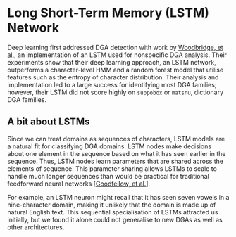 # Long Short-Term Memory (LSTM) Network

Deep learning first addressed DGA detection with work by [Woodbridge, et al.](https://arxiv.org/abs/1611.00791), an implementation of an LSTM used for nonspecific DGA analysis. Their experiments show that their deep learning approach, an LSTM network, outperforms a character-level HMM and a random forest model that utilise features such as the entropy of character distribution. Their analysis and implementation led to a large success for identifying most DGA families; however, their LSTM did not score highly on `suppobox` or `matsnu`, dictionary DGA families. 

## A bit about LSTMs

Since we can treat domains as sequences of characters, LSTM  models are a natural fit for classifying DGA domains. LSTM nodes make decisions about one element in the sequence based on what it has seen earlier in the sequence. Thus, LSTM nodes learn parameters that are shared across the elements of sequence. This parameter sharing allows LSTMs to scale to handle much longer sequences than would be practical for traditional feedforward neural networks \[[Goodfellow, et al.](https://www.deeplearningbook.org/)\].

For example, an LSTM neuron might recall that it has seen seven vowels in a nine-character domain, making it unlikely that the domain is made up of natural English text. This sequential specialisation of LSTMs attracted us initially, but we found it alone could not generalise to new DGAs as well as other architectures.
